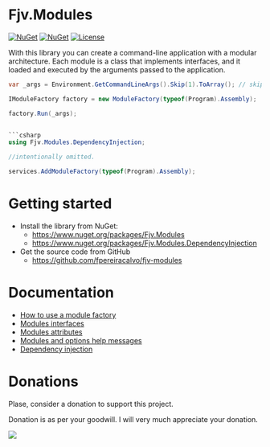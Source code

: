 # Fjv.Modules

[![NuGet](https://img.shields.io/nuget/v/Fjv.Modules.svg)](https://www.nuget.org/packages/Fjv.Modules/) [![NuGet](https://img.shields.io/nuget/dt/Fjv.Modules.svg)](https://www.nuget.org/packages/Fjv.Modules/) [![License](https://img.shields.io/github/license/fpereiracalvo/fjv-modules.svg)](LICENSE)

With this library you can create a command-line application with a modular architecture. Each module is a class that implements interfaces, and it loaded and executed by the arguments passed to the application.

```csharp
var _args = Environment.GetCommandLineArgs().Skip(1).ToArray(); // skiping argument on .Net6.

IModuleFactory factory = new ModuleFactory(typeof(Program).Assembly);

factory.Run(_args);
```

```csharp

```csharp
using Fjv.Modules.DependencyInjection;

//intentionally omitted.

services.AddModuleFactory(typeof(Program).Assembly);
```

# Getting started

- Install the library from NuGet:
  - https://www.nuget.org/packages/Fjv.Modules
  - https://www.nuget.org/packages/Fjv.Modules.DependencyInjection
- Get the source code from GitHub
  - https://github.com/fpereiracalvo/fjv-modules


# Documentation

- [How to use a module factory](Documentation/ModuleFactory.md)
- [Modules interfaces](Documentation/ModuleInterfaces.md)
- [Modules attributes](Documentation/ModulesAttributes.md)
- [Modules and options help messages](Documentation/HelpMessages.md)
- [Dependency injection](Documentation/DependencyInjection.md)

# Donations

Plase, consider a donation to support this project.

Donation is as per your goodwill. I will very much appreciate your donation.

[![](https://www.paypalobjects.com/en_US/i/btn/btn_donateCC_LG.gif)](https://paypal.me/fpereiracalvo?country.x=CL&locale.x=en_US)